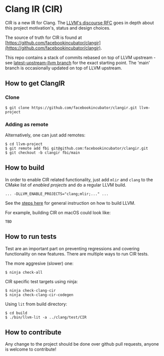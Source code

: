 # Clang IR (CIR)

CIR is a new IR for Clang. The [LLVM's discourse RFC](WIP) goes in depth about
this project motivation's, status and design choices.

The source of truth for CIR is found at
[https://github.com/facebookincubator/clangir](https://github.com/facebookincubator/clangir).

This repo contains a stack of commits rebased on top of LLVM upstream - see
[latest-upstream-llvm
branch](https://github.com/facebookincubator/clangir/tree/latest-upstream-llvm)
for the exact starting point. The 'main' branch is occasionally updated on top
of LLVM upstream.

## How to get ClangIR

### Clone

```
$ git clone https://github.com/facebookincubator/clangir.git llvm-project
```

### Adding as remote

Alternatively, one can just add remotes:

```
$ cd llvm-project
$ git remote add fbi git@github.com:facebookincubator/clangir.git
$ git checkout -b clangir fbi/main
```

## How to build

In order to enable CIR related functionality, just add `mlir`
and `clang` to the CMake list of *enabled projects* and do a regular
LLVM build.

```
... -DLLVM_ENABLE_PROJECTS="clang;mlir;..." ...
```

See the [steps
here](https://llvm.org/docs/GettingStarted.html#local-llvm-configuration) for
general instruction on how to build LLVM.

For example, building CIR on macOS could look like:

```
TBD
```

## How to run tests

Test are an important part on preventing regressions and covering functionality
on new features. There are multiple ways to run CIR tests.

The more aggresive (slower) one:
```
$ ninja check-all
```

CIR specific test targets using ninja:
```
$ ninja check-clang-cir
$ ninja check-clang-cir-codegen
```

Using `lit` from build directory:

```
$ cd build
$ ./bin/llvm-lit -a ../clang/test/CIR
```

## How to contribute

Any change to the project should be done over github pull requests, anyone is welcome to contribute!
